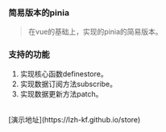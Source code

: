 ### 简易版本的pinia
> 在vue的基础上，实现的pinia的简易版本。
### 支持的功能
1. 实现核心函数definestore。
2. 实现数据订阅方法subscribe。
3. 实现数据更新方法patch。
<br/>
[演示地址](https://lzh-kf.github.io/store)
